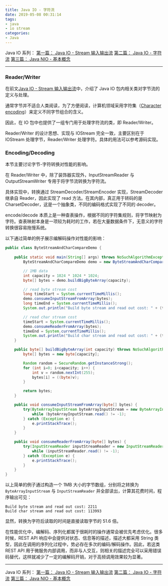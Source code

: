 ```yaml
---
title: Java IO - 字符流
date: 2019-05-08 00:31:14
tags:
- java
- io stream
categories:
- Java
---
```


Java IO 系列：
[第一篇： Java IO - Stream 输入输出流](https://lenshood.github.io/2019/04/28/java-io-stream/)
[第二篇： Java IO - 字符流](https://lenshood.github.io/2019/05/07/character-stream/)
[第三篇： Java NIO - 基本概念](https://lenshood.github.io/2019/05/18/java-nio-basic-concept/)

---

### Reader/Writer
在前文[Java IO - Stream 输入输出流](https://lenshood.github.io/2019/04/28/java-io-stream/)中，介绍了 Java IO 包内相关类对字节流的定义与处理。

通常字节并不适合人类阅读，为了方便阅读，计算机领域采用字符集（[Character encoding](https://en.wikipedia.org/wiki/Character_encoding)）来定义不同字节组合的含义。

因此，在 IO 包中也提供了一组专门用于处理字符流的类，即 Reader/Writer。

Reader/Writer 的设计思想、实现与 IOStream 完全一致，主要区别在于 IOStream 处理字节，Reader/Writer 处理字符。具体的用法可以参考源码实现。

### Encoding/Decoding
本节主要讨论字节-字符转换对性能的影响。 

在 Reader/Writer 中，除了装饰器实现外，InputStreamReader 与 OutputStreamWriter 专用于将字节流转换为字符流。

具体实现中，转换通过 StreamDecoder/StreamEncoder 实现，StreamDecoder 继承自 Reader，因此实现了 read 方法。在其内部，真正用于转码的是 CharsetDecoder，这是一个抽象类，不同的编码格式实现了不同的 decoder。

encode/decode 本质上是一种查表操作，根据不同的字符集规则，将字节映射为字符。查表映射本身是一项较为耗时的工作，若在大量数据条件下，无意义的字符转换很容易拖慢系统。

以下通过简单的例子展示编解码操作对性能的影响：
``` java
public class ByteStreamAndCharCompareDemo {
    
    public static void main(String[] args) throws NoSuchAlgorithmException {
        ByteStreamAndCharCompareDemo demo = new ByteStreamAndCharCompareDemo();

        // 1MB data
        int capacity = 1024 * 1024 * 1024;
        byte[] bytes = demo.buildBigByteArray(capacity);

        // read byte stream cost
        long timeStart = System.currentTimeMillis();
        demo.consumeInputStreamFromArray(bytes);
        long timeEnd = System.currentTimeMillis();
        System.out.println("Build byte stream and read out cost: " + (timeEnd - timeStart));

        // read char stream cost
        timeStart = System.currentTimeMillis();
        demo.consumeReaderFromArray(bytes);
        timeEnd = System.currentTimeMillis();
        System.out.println("Build char stream and read out cost: " + (timeEnd - timeStart));
    }

    public byte[] buildBigByteArray(int capacity) throws NoSuchAlgorithmException {
        byte[] bytes = new byte[capacity];

        Random random = SecureRandom.getInstanceStrong();
        for (int i=0; i<capacity; i++) {
            int v = random.nextInt(255);
            bytes[i] = ((byte)v);
        }

        return bytes;
    }

    public void consumeInputStreamFromArray(byte[] bytes) {
        try(ByteArrayInputStream byteArrayInputStream = new ByteArrayInputStream(bytes)) {
            while (byteArrayInputStream.read() != -1);
        } catch (Exception e) {
            e.printStackTrace();
        }
    }

    public void consumeReaderFromArray(byte[] bytes) {
        try(InputStreamReader inputStreamReader = new InputStreamReader(new ByteArrayInputStream(bytes))) {
            while (inputStreamReader.read() != -1);
        } catch (Exception e) {
            e.printStackTrace();
        }
    }
}
```

以上简单的例子通过构造一个 1MB 大小的字节数组，分别将之转换为 `ByteArrayInputStream` 与 `InputStreamReader` 并全部读出，计算其花费时间，程序输出可见：

``` shell
Build byte stream and read out cost: 2211
Build char stream and read out cost: 113993
```

显然，转换为字符后读取的时间是直接读取字节的 51.6 倍。

在性能优化中，编解码、序列化都属于很耗时的操作通常会被优先考虑优化。很多时候，REST API 响应中会提供对状态、信息等的描述，描述大都采用 String 类型，因此在调用的序列化过程中，势必存在多次的编码/解码操作。因此，若这类 REST API 用于微服务内部调用，而非与人交互，则相关的描述完全可以采用错误码替代，这样就减少了一定的编解码开销，对于高频调用效果较为显著。

---

Java IO 系列：
[第一篇： Java IO - Stream 输入输出流](https://lenshood.github.io/2019/04/28/java-io-stream/)
[第二篇： Java IO - 字符流](https://lenshood.github.io/2019/05/07/character-stream/)
[第三篇： Java NIO - 基本概念](https://lenshood.github.io/2019/05/18/java-nio-basic-concept/)